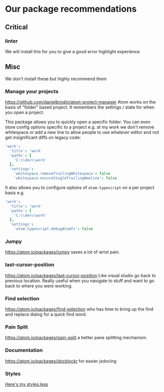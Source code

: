 # Our package recommendations

## Critical

### linter
We will install this for you to give a good error highlight experience

## Misc
We don't install these but highly recommend them

### Manage your projects
https://github.com/danielbrodin/atom-project-manager
Atom works on the basis of "folder" based project. It remembers the settings / state for when you open a project.

This package allows you to quickly open a specific folder. You can even store config options specific to a project e.g. at my work we don't remove whitespace or add a new line to allow people to use whatever editor and not get insignificant diffs on legacy code:

```cson
'work':
  'title': 'work'
  'paths': [
    'C:\\dev\\work'
  ],
  'settings':
    'whitespace.removeTrailingWhitespace': false
    'whitespace.ensureSingleTrailingNewline': false
```

It also allows you to configure options of `atom-typescript` on a per project basis e.g.
```cson
'work':
  'title': 'work'
  'paths': [
    'C:\\dev\\work'
  ],
  'settings':
    'atom-typescript.debugAtomTs': false
```

### Jumpy
https://atom.io/packages/jumpy saves a lot of wrist pain.

### last-cursor-position
https://atom.io/packages/last-cursor-position Like visual studio go back to previous location. Really useful when you navigate to stuff and want to go back to where you were working.

### Find selection
https://atom.io/packages/find-selection who has time to bring up the find and replace dialog for a quick find word.

### Pain Split
https://atom.io/packages/pain-split a better pane splitting mechanism.

### Documentation
https://atom.io/packages/docblockr for easier jsdocing

### Styles
[Here's my styles.less](https://gist.github.com/basarat/87d0a17a850b74a1cc07)
